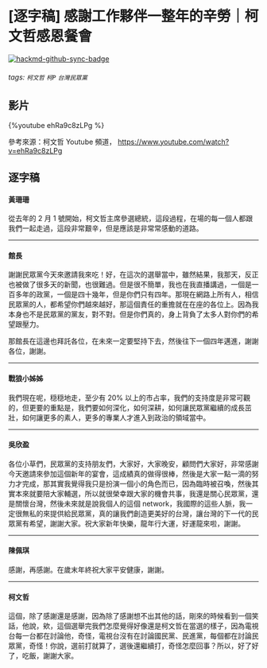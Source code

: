 # [逐字稿] 感謝工作夥伴一整年的辛勞｜柯文哲感恩餐會

[![hackmd-github-sync-badge](https://hackmd.io/Qe2xDEHbSCO6vNRhbay6uA/badge)](https://hackmd.io/Qe2xDEHbSCO6vNRhbay6uA)


###### tags: `柯文哲` `柯P` `台灣民眾黨`

## 影片

{%youtube ehRa9c8zLPg %}

參考來源：柯文哲 Youtube 頻道， https://www.youtube.com/watch?v=ehRa9c8zLPg

## 逐字稿

#### 黃珊珊

從去年的 2 月 1 號開始，柯文哲主席參選總統，這段過程，在場的每一個人都跟我們一起走過，這段非常艱辛，但是應該是非常常感動的道路。

---

#### 館長

謝謝民眾黨今天來邀請我來吃！好，在這次的選舉當中，雖然結果，我那天，反正也被做了很多天的新聞，也很難過。但是很不簡單，我也在我直播講過，一個是一百多年的政黨，一個是四十幾年，但是你們只有四年。那現在網路上所有人，相信民眾黨的人，都希望你們越來越好，那這個責任的重擔就在在座的各位上。因為我本身也不是民眾黨的黨友，對不對。但是你們真的，身上背負了太多人對你們的希望跟壓力。

那館長在這邊也拜託各位，在未來一定要堅持下去，然後往下一個四年邁進，謝謝各位，謝謝。

---

#### 戰狼小姊姊

我們現在呢，穏穏地走，至少有 20% 以上的市占率，我們的支持度是非常可觀的，但更要的重點是，我們要如何深化，如何深耕，如何讓民眾黨繼續的成長茁壯，如何讓更多的素人，更多的專業人才進入到政治的領域當中。

---

#### 吳欣盈

各位小草們，民眾黨的支持朋友們，大家好，大家晚安，顧問們大家好，非常感謝今天邀請來參加這個新年的宴會，這成績真的做得很棒，然後是大家一點一滴的努力才完成，那其實我覺得我只是扮演一個小的角色而已，因為臨時被召喚，然後其實本來就要陪大家輔選，所以就很榮幸跟大家的機會共事，我還是關心民眾黨，還是關懷台灣，然後未來就是說我個人的這個 network，我國際的這些人脈，我一定很無私的來提供給民眾黨，真的讓我們創造更美好的台灣，讓台灣的下一代的民眾黨有希望，謝謝大家。祝大家新年快樂，龍年行大運，好運龍來啦，謝謝。

---

#### 陳佩琪

感謝，再感謝。在歲末年終祝大家平安健康，謝謝。

---

#### 柯文哲

這個，除了感謝還是感謝，因為除了感謝想不出其他的話，剛來的時候看到一個笑話，他說，欸，這個選舉完我們怎麼覺得好像還是柯文哲在當選的樣子，因為電視台每一台都在討論他，奇怪，電視台沒有在討論國民黨、民進黨，每個都在討論民眾黨，奇怪！你說，選前打就算了，選後還繼續打，奇怪怎麼回事？所以，好了好了，吃飯，謝謝大家。

